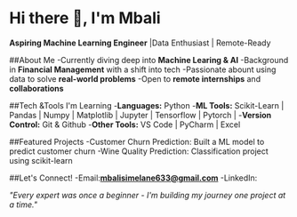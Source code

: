 # Hi there 👋, I'm Mbali

**Aspiring Machine Learning Engineer** |Data Enthusiast | Remote-Ready

##About Me
-Currently diving deep into **Machine Learing & AI**
-Background in **Financial Management** with a shift into tech
-Passionate abount using data to solve **real-world problems**
-Open to **remote internships** and **collaborations**

##Tech &Tools I'm Learning
-**Languages:** Python
-**ML Tools:** Scikit-Learn | Pandas | Numpy | Matplotlib | Jupyter | Tensorflow | Pytorch |
-**Version Control:** Git & Github
-**Other Tools:** VS Code | PyCharm | Excel

##Featured Projects
-Customer Churn Prediction: Built a ML model to predict customer churn
-Wine Quality Prediction: Classification project using scikit-learn

##Let's Connect!
-Email:**mbalisimelane633@gmail.com**
-LinkedIn:

*"Every expert was once a beginner - I'm building my journey one project at a time."*


